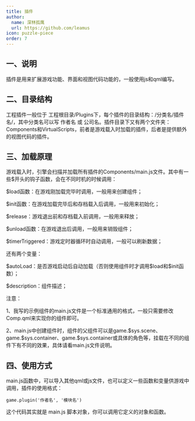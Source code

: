 ```yaml
---
title: 插件
author:
  name: 深林孤鹰
  url: https://github.com/leamus
icon: puzzle-piece
order: 7
---
```


## 一、说明

插件是用来扩展游戏功能、界面和视图代码功能的，一般使用js和qml编写。

## 二、目录结构

工程插件一般位于 工程根目录/Plugins下，每个插件的目录结构：/分类名/插件名/，其中分类名可以写 作者名 或 公司名。插件目录下又有两个文件夹：Components和VirtualScripts，前者是游戏载入时加载的插件，后者是提供额外的视图代码的插件。

## 三、加载原理

游戏载入时，引擎会扫描并加载所有插件的Components/main.js文件。其中有一些\$开头的钩子函数，会在不同时机的时候调用：

\$load函数：在游戏刚加载完毕时调用，一般用来创建组件；

\$init函数：在游戏加载完毕后和存档载入后调用，一般用来初始化；

\$release：游戏退出前和存档载入前调用，一般用来释放；

\$unload函数：在游戏退出后调用，一般用来销毁组件；

\$timerTriggered：游戏定时器循环时自动调用，一般可以刷新数据；

还有两个变量：

\$autoLoad：是否游戏启动后自动加载（否则使用组件时才调用\$load和\$init函数）；

\$description：组件描述；

注意：

1、我写的示例组件的main.js文件是一个标准通用的格式，一般只需要修改Comp.qml来实现你的组件即可。

2、main.js中创建组件时，组件的父组件可以是game.\$sys.scene、game.\$sys.container、game.\$sys.container或具体的角色等，挂载在不同的组件下有不同的效果，具体请看main.js文件说明。

## 四、使用方式

main.js函数中，可以导入其他qml或js文件，也可以定义一些函数和变量供游戏中调用，插件的使用格式：

`game.plugin('作者名', '模块名')`

这个代码其实就是 main.js 脚本对象，你可以调用它定义的对象和函数。
